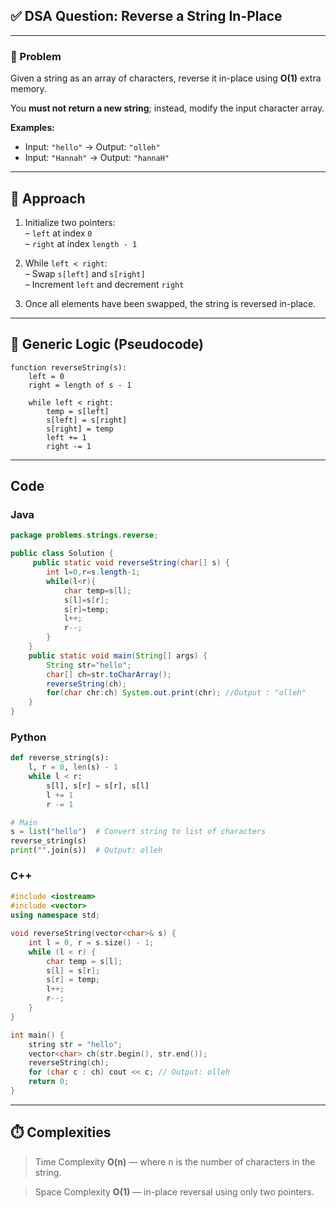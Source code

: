 ## ✅ DSA Question: Reverse a String In-Place

---

### 🧠 Problem  
Given a string as an array of characters, reverse it in-place using **O(1)** extra memory.

You **must not return a new string**; instead, modify the input character array.

**Examples:**  
- Input: `"hello"` → Output: `"olleh"`  
- Input: `"Hannah"` → Output: `"hannaH"`

---

## 🧭 Approach

1. Initialize two pointers:  
   – `left` at index `0`  
   – `right` at index `length - 1`

2. While `left < right`:  
   – Swap `s[left]` and `s[right]`  
   – Increment `left` and decrement `right`

3. Once all elements have been swapped, the string is reversed in-place.

---

## 🔁 Generic Logic (Pseudocode)
```plaintext
function reverseString(s):
    left = 0
    right = length of s - 1

    while left < right:
        temp = s[left]
        s[left] = s[right]
        s[right] = temp
        left += 1
        right -= 1
```
---
## Code

### Java
```java
package problems.strings.reverse;

public class Solution {
     public static void reverseString(char[] s) {
        int l=0,r=s.length-1;
        while(l<r){
            char temp=s[l];
            s[l]=s[r];
            s[r]=temp;
            l++;
            r--;
        }
    }
    public static void main(String[] args) {
        String str="hello";
        char[] ch=str.toCharArray();
        reverseString(ch);
        for(char chr:ch) System.out.print(chr); //Output : "olleh"
    }
}
```


### Python
```python
def reverse_string(s):
    l, r = 0, len(s) - 1
    while l < r:
        s[l], s[r] = s[r], s[l]
        l += 1
        r -= 1

# Main
s = list("hello")  # Convert string to list of characters
reverse_string(s)
print("".join(s))  # Output: olleh
```

### C++
```cpp
#include <iostream>
#include <vector>
using namespace std;

void reverseString(vector<char>& s) {
    int l = 0, r = s.size() - 1;
    while (l < r) {
        char temp = s[l];
        s[l] = s[r];
        s[r] = temp;
        l++;
        r--;
    }
}

int main() {
    string str = "hello";
    vector<char> ch(str.begin(), str.end());
    reverseString(ch);
    for (char c : ch) cout << c; // Output: olleh
    return 0;
}
```
---
## ⏱️ Complexities
 >Time Complexity
**O(n)** — where n is the number of characters in the string.

 >Space Complexity
**O(1)** — in-place reversal using only two pointers.